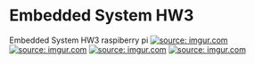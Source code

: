 # Embedded System HW3
Embedded System HW3 raspiberry pi
<a href="https://imgur.com/YmHeMx7"><img src="https://i.imgur.com/YmHeMx7.png" title="source: imgur.com" /></a>
<a href="https://imgur.com/qAVzDga"><img src="https://i.imgur.com/qAVzDga.png" title="source: imgur.com" /></a>
<a href="https://imgur.com/WUrqlCS"><img src="https://i.imgur.com/WUrqlCS.png" title="source: imgur.com" /></a>
<a href="https://imgur.com/kLihSsK"><img src="https://i.imgur.com/kLihSsK.png" title="source: imgur.com" /></a>
